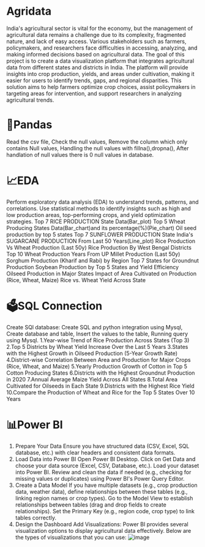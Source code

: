 # Agridata
India's agricultural sector is vital for the economy, but the management of agricultural data remains a challenge due to its complexity, fragmented nature, and lack of easy access. Various stakeholders such as farmers, policymakers, and researchers face difficulties in accessing, analyzing, and making informed decisions based on agricultural data.
The goal of this project is to create a data visualization platform that integrates agricultural data from different states and districts in India. The platform will provide insights into crop production, yields, and areas under cultivation, making it easier for users to identify trends, gaps, and regional disparities. This solution aims to help farmers optimize crop choices, assist policymakers in targeting areas for intervention, and support researchers in analyzing agricultural trends.
# 🐼Pandas
Read the csv file,
Check the null values,
Remove the column which only contains Null values,
Handling the null values with fillna(),dropna(),
After handlation of null values there is 0 null values in database.
# 📈EDA
Perform exploratory data analysis (EDA) to understand trends, patterns, and correlations.
Use statistical methods to identify insights such as high and low production areas, top-performing crops, and yield optimization strategies.
Top 7 RICE PRODUCTION State Data(Bar_plot)
Top 5 Wheat Producing States Data(Bar_chart)and its percentage(%)(Pie_chart)
Oil seed production by top 5 states
Top 7 SUNFLOWER PRODUCTION  State
India's SUGARCANE PRODUCTION From Last 50 Years(Line_plot)
Rice Production Vs Wheat Production (Last 50y)
Rice Production By West Bengal Districts
Top 10 Wheat Production Years From UP
Millet Production (Last 50y)
Sorghum Production (Kharif and Rabi) by Region
Top 7 States for Groundnut Production
Soybean Production by Top 5 States and Yield Efficiency
Oilseed Production in Major States
Impact of Area Cultivated on Production (Rice, Wheat, Maize)
Rice vs. Wheat Yield Across State
# 🗳️SQL Connection
Create SQl database: Create SQL and python integration using Mysql,
Create database and table,
Insert the values to the table,
Running query using Mysql.
1.Year-wise Trend of Rice Production Across States (Top 3)
2.Top 5 Districts by Wheat Yield Increase Over the Last 5 Years
3.States with the Highest Growth in Oilseed Production (5-Year Growth Rate)
4.District-wise Correlation Between Area and Production for Major Crops (Rice, Wheat, and Maize)
5.Yearly Production Growth of Cotton in Top 5 Cotton Producing States
6.Districts with the Highest Groundnut Production in 2020
7.Annual Average Maize Yield Across All States
8.Total Area Cultivated for Oilseeds in Each State
9.Districts with the Highest Rice Yield
10.Compare the Production of Wheat and Rice for the Top 5 States Over 10 Years
# 📊Power BI
1. Prepare Your Data
Ensure you have structured data (CSV, Excel, SQL database, etc.) with clear headers and consistent data formats.
2. Load Data into Power BI
Open Power BI Desktop.
Click on Get Data and choose your data source (Excel, CSV, Database, etc.).
Load your dataset into Power BI.
Review and clean the data if needed (e.g., checking for missing values or duplicates) using Power BI's Power Query Editor.
3. Create a Data Model
If you have multiple datasets (e.g., crop production data, weather data), define relationships between these tables (e.g., linking region names or crop types).
Go to the Model View to establish relationships between tables (drag and drop fields to create relationships).
Set the Primary Key (e.g., region code, crop type) to link tables correctly.
4. Design the Dashboard
Add Visualizations: Power BI provides several visualization options to display agricultural data effectively. Below are the types of visualizations that you can use:
![image](https://github.com/user-attachments/assets/07d01ba8-0046-418e-af0c-c6efb2a2b24c)



